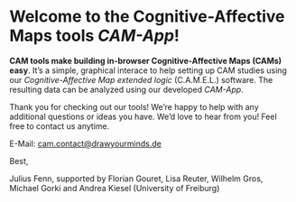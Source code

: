Welcome to the Cognitive-Affective Maps tools *CAM-App*!
===============================================


**CAM tools make building in-browser Cognitive-Affective Maps (CAMs) easy**. It’s a simple, graphical interace to help
setting up CAM studies using our *Cognitive-Affective Map extended logic* (C.A.M.E.L.) software. The resulting data can be analyzed
using our developed *CAM-App*.

Thank you for checking out our tools! We’re happy to help with any additional questions or ideas you have. We’d love to hear from you! Feel free to contact us anytime. 

E-Mail: <cam.contact@drawyourminds.de>

Best,

Julius Fenn, supported by Florian Gouret, Lisa Reuter, Wilhelm Gros, Michael Gorki and Andrea Kiesel (University of Freiburg)